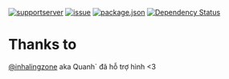 [![supportserver](https://img.shields.io/discord/699872807605108744?style=for-the-badge)](https://discord.gg/MaNsV7a)
[![issue](https://img.shields.io/github/issues/phamleduy04/agentbot-master?style=for-the-badge)](https://github.com/phamleduy04/agentbot-master/issues)
[![package.json](https://img.shields.io/github/package-json/v/phamleduy04/agentbot-master?label=Package.json&style=for-the-badge)](https://github.com/phamleduy04/agentbot-master/blob/master/package.json)
[![Dependency Status](https://david-dm.org/phamleduy04/agentbot-master.svg)](https://david-dm.org/phamleduy04/agentbot-master)

# Thanks to
[@inhalingzone](https://www.instagram.com/inhalingzone/) aka Quanh` đã hỗ trợ hình <3
